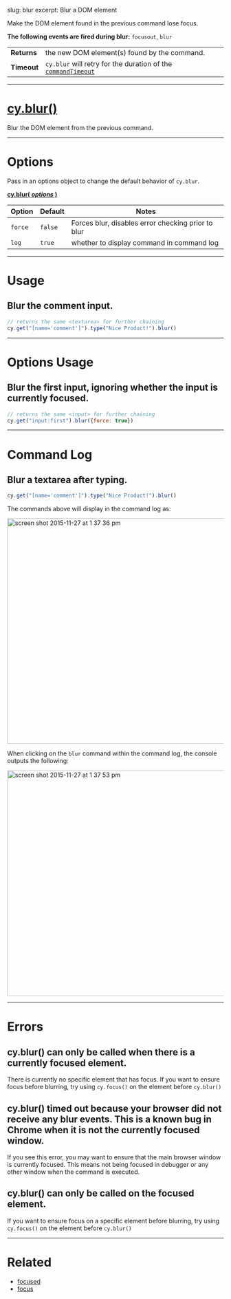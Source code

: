 slug: blur
excerpt: Blur a DOM element

Make the DOM element found in the previous command lose focus.

**The following events are fired during blur:** `focusout`, `blur`

| | |
|--- | --- |
| **Returns** | the new DOM element(s) found by the command. |
| **Timeout** | `cy.blur` will retry for the duration of the [`commandTimeout`](https://on.cypress.io/guides/configuration#section-timeouts) |

***

# [cy.blur()](#section-usage)

Blur the DOM element from the previous command.

***

# Options

Pass in an options object to change the default behavior of `cy.blur`.

**[cy.blur( *options* )](#options-usage)**

Option | Default | Notes
--- | --- | ---
`force` | `false` | Forces blur, disables error checking prior to blur
`log` | `true` | whether to display command in command log

***

# Usage

## Blur the comment input.

```javascript
// returns the same <textarea> for further chaining
cy.get("[name='comment']").type("Nice Product!").blur()
```

***

# Options Usage

## Blur the first input, ignoring whether the input is currently focused.

```javascript
// returns the same <input> for further chaining
cy.get("input:first").blur({force: true})
```

***

# Command Log

## Blur a textarea after typing.

```javascript
cy.get("[name='comment']").type("Nice Product!").blur()
```

The commands above will display in the command log as:

<img width="524" alt="screen shot 2015-11-27 at 1 37 36 pm" src="https://cloud.githubusercontent.com/assets/1271364/11446921/58a14e34-950c-11e5-85ba-633b7ed5d7f1.png">

When clicking on the `blur` command within the command log, the console outputs the following:

<img width="525" alt="screen shot 2015-11-27 at 1 37 53 pm" src="https://cloud.githubusercontent.com/assets/1271364/11446923/5c44a2ca-950c-11e5-8080-0dc108bc4959.png">

***

# Errors

## cy.blur() can only be called when there is a currently focused element.

There is currently no specific element that has focus. If you want to ensure focus before blurring, try using `cy.focus()` on the element before `cy.blur()`

## cy.blur() timed out because your browser did not receive any blur events. This is a known bug in Chrome when it is not the currently focused window.

If you see this error, you may want to ensure that the main browser window is currently focused. This means not being focused in debugger or any other window when the command is executed.

## cy.blur() can only be called on the focused element.

If you want to ensure focus on a specific element before blurring, try using `cy.focus()` on the element before `cy.blur()`

***

# Related

- [focused](https://on.cypress.io/api/focused)
- [focus](https://on.cypress.io/api/focus)